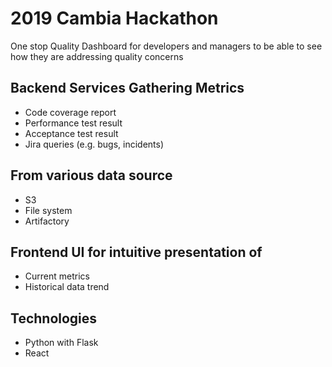 # 2019 Cambia Hackathon
One stop Quality Dashboard for developers and managers to be able to see how they are addressing quality concerns​

## Backend Services Gathering Metrics​
* Code coverage report​
* Performance test result​
* Acceptance test result​
* Jira queries (e.g. bugs, incidents)​

## From various data source​
* S3​
* File system​
* Artifactory​

## Frontend UI for intuitive presentation of​
* Current metrics​
* Historical data trend ​

## Technologies​
* Python with Flask​
* React​
